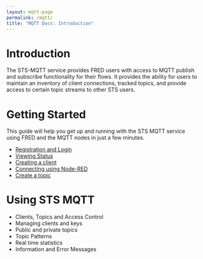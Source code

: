 ```yaml
---
layout: mqtt-page
permalink: /mqtt/
title: "MQTT Docs: Introduction"
---
```


# Introduction

The STS-MQTT service provides FRED users with access to MQTT publish and subscribe functionality for their flows.  It provides the ability for users to maintain an inventory of client connections, tracked topics, and provide access to certain topic streams to other STS users.

# Getting Started

This guide will help you get up and running with the STS MQTT service using FRED and the MQTT nodes in just a few minutes.

- [Registration and Login](/mqtt/register/)
- [Viewing Status](/mqtt/status/)
- [Creating a client](/mqtt/create-client/)
- [Connecting using Node-RED](/mqtt/connect-howto/)
- [Create a topic](/mqtt/create-topic/)

# Using STS MQTT

- Clients, Topics and Access Control
- Managing clients and keys
- Public and private topics
- Topic Patterns
- Real time statistics
- Information and Error Messages
